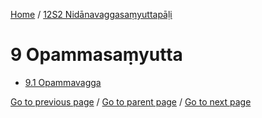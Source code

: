 
[Home](/) / [12S2 Nidānavaggasaṃyuttapāḷi](/tipitaka/12S2.md)

# 9 Opammasaṃyutta

* [9.1 Opammavagga](/tipitaka/12S2/9/9.1.md)

[Go to previous page](/tipitaka/12S2/8/8.2/8.2.11.md) / [Go to parent page](/tipitaka/12S2/0.md) / [Go to next page](/tipitaka/12S2/9/9.1.md)


